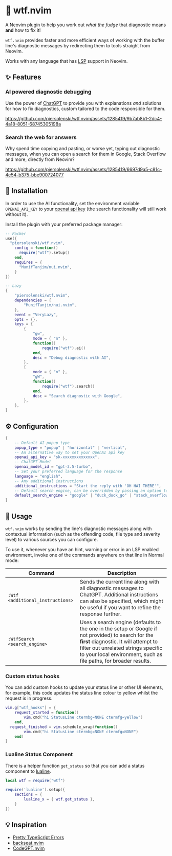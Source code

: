 # 🤯 wtf.nvim

A Neovim plugin to help you work out *what the fudge* that diagnostic means **and** how to fix it!

`wtf.nvim` provides faster and more efficient ways of working with the buffer line's diagnostic messages by redirecting them to tools straight from Neovim. 

Works with any language that has [LSP](https://microsoft.github.io/language-server-protocol/) support in Neovim.

## ✨ Features

### AI powered diagnostic debugging

Use the power of [ChatGPT](https://openai.com/blog/chatgpt) to provide you with explanations *and* solutions for how to fix diagnostics, custom tailored to the code responsible for them.

https://github.com/piersolenski/wtf.nvim/assets/1285419/9b7ab8b1-2dc4-4a18-8051-68745305198a

### Search the web for answers 

Why spend time copying and pasting, or worse yet, typing out diagnostic messages, when you can open a search for them in Google, Stack Overflow and more, directly from Neovim?

https://github.com/piersolenski/wtf.nvim/assets/1285419/6697d9a5-c81c-4e54-b375-bbe900724077

## 🔩 Installation

In order to use the AI functionality, set the environment variable `OPENAI_API_KEY` to your [openai api key](https://platform.openai.com/account/api-keys) (the search functionality will still work without it).

Install the plugin with your preferred package manager:

```lua
-- Packer
use({
  "piersolenski/wtf.nvim",
    config = function()
      require("wtf").setup()
    end,
    requires = {
      "MunifTanjim/nui.nvim",
    }
})

-- Lazy
{
	"piersolenski/wtf.nvim",
	dependencies = {
		"MunifTanjim/nui.nvim",
	},
	event = "VeryLazy",
  	opts = {},
	keys = {
		{
			"gw",
			mode = { "n" },
			function()
				require("wtf").ai()
			end,
			desc = "Debug diagnostic with AI",
		},
		{
			mode = { "n" },
			"gW",
			function()
				require("wtf").search()
			end,
			desc = "Search diagnostic with Google",
		},
	},
}
```

## ⚙️ Configuration

```lua
{
    -- Default AI popup type
    popup_type = "popup" | "horizontal" | "vertical",
    -- An alternative way to set your OpenAI api key
    openai_api_key = "sk-xxxxxxxxxxxxxx",
    -- ChatGPT Model
    openai_model_id = "gpt-3.5-turbo",
    -- Set your preferred language for the response
    language = "english",
    -- Any additional instructions
    additional_instructions = "Start the reply with 'OH HAI THERE'",
    -- Default search engine, can be overridden by passing an option to WtfSeatch 
    default_search_engine = "google" | "duck_duck_go" | "stack_overflow" | "github",
}
```


## 🚀 Usage

`wtf.nvim` works by sending the line's diagnostic messages along with contextual information (such as the offending code, file type and severity level) to various sources you can configure.

To use it, whenever you have an hint, warning or error in an LSP enabled environment, invoke one of the commands anywhere on that line in Normal mode:

| Command | Description |
| -- | -- |
| `:Wtf <additional_instructions>` | Sends the current line along with all diagnostic messages to ChatGPT. Additional instructions can also be specified, which might be useful if you want to refine the response further.
| `:WtfSearch <search_engine>` | Uses a search engine (defaults to the one in the setup or Google if not provided) to search for the **first** diagnostic. It will attempt to filter out unrelated strings specific to your local environment, such as file paths, for broader results. 

### Custom status hooks

You can add custom hooks to update your status line or other UI elements, for example, this code updates the status line colour to yellow whilst the request is in progress.

```lua
vim.g["wtf_hooks"] = {
	request_started = function()
		vim.cmd("hi StatusLine ctermbg=NONE ctermfg=yellow")
	end,
  request_finished = vim.schedule_wrap(function()
		vim.cmd("hi StatusLine ctermbg=NONE ctermfg=NONE")
	end)
}
```

### Lualine Status Component

There is a helper function `get_status` so that you can add a status component to [lualine](https://github.com/nvim-lualine/lualine.nvim).

```lua
local wtf = require("wtf")

require('lualine').setup({
    sections = {
        lualine_x = { wtf.get_status },
    }
})
```

## 💡 Inspiration

- [Pretty TypeScript Errors](https://github.com/yoavbls/pretty-ts-errors)
- [backseat.nvim](https://github.com/james1236/backseat.nvim/) 
- [CodeGPT.nvim](https://github.com/dpayne/CodeGPT.nvim) 

